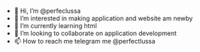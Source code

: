 - 👋 Hi, I’m @perfeclussa
- 👀 I’m interested in making application and website am newby
- 🌱 I’m currently learning html
- 💞️ I’m looking to collaborate on application development
- 📫 How to reach me telegram me @perfectlussa

<!---
perfeclussa/perfeclussa is a ✨ special ✨ repository because its `README.md` (this file) appears on your GitHub profile.
You can click the Preview link to take a look at your changes.
--->
